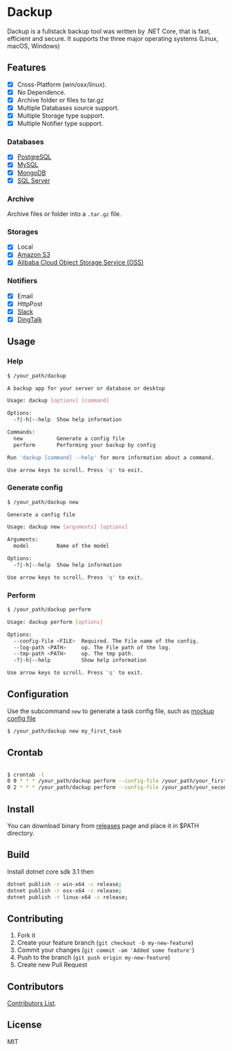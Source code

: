 # Dackup

Dackup is a fullstack backup tool was written by .NET Core, that is fast, efficient and secure. It supports the three major operating systems (Linux, macOS, Windows)

## Features

- [x] Cross-Platform (win/osx/linux).
- [x] No Dependence.
- [x] Archive folder or files to tar.gz
- [x] Multiple Databases source support.
- [x] Multiple Storage type support.
- [x] Multiple Notifier type support.

### Databases

- [x] [PostgreSQL](https://www.postgresql.org)
- [x] [MySQL](https://www.mysql.com)
- [x] [MongoDB](https://www.mongodb.com)
- [x] [SQL Server](https://www.microsoft.com/sql-server)

### Archive

Archive files or folder into a `.tar.gz` file.

### Storages

- [x] Local
- [x] [Amazon S3](https://aws.amazon.com/s3)
- [x] [Alibaba Cloud Object Storage Service (OSS)](https://www.alibabacloud.com/product/oss)

### Notifiers

- [x] Email
- [x] HttpPost
- [x] [Slack](https://slack.com)
- [x] [DingTalk](https://www.dingtalk.com)

## Usage

### Help

```bash
$ /your_path/dackup

A backup app for your server or database or desktop

Usage: dackup [options] [command]

Options:
  -?|-h|--help  Show help information

Commands:
  new           Generate a config file
  perform       Performing your backup by config

Run 'dackup [command] --help' for more information about a command.

Use arrow keys to scroll. Press 'q' to exit.
```

### Generate config

```bash
$ /your_path/dackup new

Generate a config file

Usage: dackup new [arguments] [options]

Arguments:
  model         Name of the model

Options:
  -?|-h|--help  Show help information

Use arrow keys to scroll. Press 'q' to exit.
```

### Perform

```bash
$ /your_path/dackup perform

Usage: dackup perform [options]

Options:
  --config-file <FILE>  Required. The File name of the config.
  --log-path <PATH>     op. The File path of the log.
  --tmp-path <PATH>     op. The tmp path.
  -?|-h|--help          Show help information

Use arrow keys to scroll. Press 'q' to exit.

```

## Configuration

Use the subcommand ``` new ``` to generate a task config file, such as [mockup config file](https://github.com/huobazi/dackup/blob/master/perform-config-mockup.config)

```bash
$ /your_path/dackup new my_first_task
```

## Crontab

```bash

$ crontab -l
0 0 * * * /your_path/dackup perform --config-file /your_path/your_first_task.config --tmp-path /your_tmp_path/first --log-path /your_log_path
0 2 * * * /your_path/dackup perform --config-file /your_path/your_second_task.config --tmp-path /your_tmp_path/second --log-path /your_log_path

```

## Install

You can download binary from [releases](https://github.com/huobazi/dackup/releases) page and place it in $PATH directory.

## Build

Install dotnet core sdk 3.1 then

```bash
dotnet publish -r win-x64 -c release;
dotnet publish -r osx-x64 -c release;
dotnet publish -r linux-x64 -c release;
```

## Contributing

1. Fork it
2. Create your feature branch (`git checkout -b my-new-feature`)
3. Commit your changes (`git commit -am 'Added some feature'`)
4. Push to the branch (`git push origin my-new-feature`)
5. Create new Pull Request

## Contributors

[Contributors List](https://github.com/huobazi/dackup/graphs/contributors).

## License

MIT
